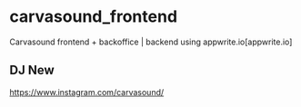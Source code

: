 # carvasound_frontend
Carvasound frontend + backoffice | backend using appwrite.io[appwrite.io]

## DJ New
https://www.instagram.com/carvasound/
